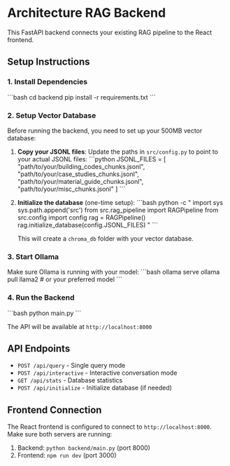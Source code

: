 # Architecture RAG Backend

This FastAPI backend connects your existing RAG pipeline to the React frontend.

## Setup Instructions

### 1. Install Dependencies
\`\`\`bash
cd backend
pip install -r requirements.txt
\`\`\`

### 2. Setup Vector Database
Before running the backend, you need to set up your 500MB vector database:

1. **Copy your JSONL files**: Update the paths in `src/config.py` to point to your actual JSONL files:
   \`\`\`python
   JSONL_FILES = [
       "path/to/your/building_codes_chunks.jsonl",
       "path/to/your/case_studies_chunks.jsonl",
       "path/to/your/material_guide_chunks.jsonl",
       "path/to/your/misc_chunks.jsonl"
   ]
   \`\`\`

2. **Initialize the database** (one-time setup):
   \`\`\`bash
   python -c "
   import sys
   sys.path.append('src')
   from src.rag_pipeline import RAGPipeline
   from src.config import config
   rag = RAGPipeline()
   rag.initialize_database(config.JSONL_FILES)
   "
   \`\`\`

   This will create a `chroma_db` folder with your vector database.

### 3. Start Ollama
Make sure Ollama is running with your model:
\`\`\`bash
ollama serve
ollama pull llama2  # or your preferred model
\`\`\`

### 4. Run the Backend
\`\`\`bash
python main.py
\`\`\`

The API will be available at `http://localhost:8000`

## API Endpoints

- `POST /api/query` - Single query mode
- `POST /api/interactive` - Interactive conversation mode
- `GET /api/stats` - Database statistics
- `POST /api/initialize` - Initialize database (if needed)

## Frontend Connection

The React frontend is configured to connect to `http://localhost:8000`. Make sure both servers are running:

1. Backend: `python backend/main.py` (port 8000)
2. Frontend: `npm run dev` (port 3000)
